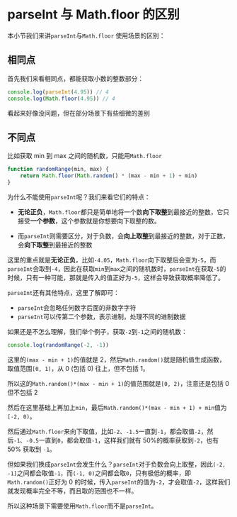 # parseInt 与 Math.floor 的区别

本小节我们来讲`parseInt`与`Math.floor` 使用场景的区别：

## 相同点

首先我们来看相同点，都能获取小数的整数部分：

```js
console.log(parseInt(4.95)) // 4
console.log(Math.floor(4.95)) // 4
```

看起来好像没问题，但在部分场景下有些细微的差别

## 不同点

比如获取 min 到 max 之间的随机数，只能用`Math.floor`

```js
function randomRange(min, max) {
	return Math.floor(Math.random() * (max - min + 1) + min)
}
```

为什么不能使用`parseInt`呢？我们来看它们的特点：

- **无论正负**，`Math.floor`都只是简单地将一个数**向下取整**到最接近的整数，它只接受**一个参数**，这个参数就是你想要向下取整的数。

- 而`parseInt`则需要区分，对于负数，会**向上取整**到最接近的整数，对于正数，会**向下取整**到最接近的整数

这里的重点就是**无论正负**，比如`-4.05`，`Math.floor`向下取整后会变为`-5`，而`parseInt`会取到`-4`，因此在获取`min`到`max`之间的随机数时，`parseInt`在获取`-5`的时候，只有一种可能，那就是传入的值正好为`-5`，这样会导致获取概率降低了。

`parseInt`还有其他特点，这里了解即可：

- `parseInt`会忽略任何数字后面的非数字字符
- `parseInt`可以传第二个参数，表示进制，处理不同的进制数据

如果还是不怎么理解，我们举个例子，获取`-2`到`-1`之间的随机数：

```js
console.log(randomRange(-2, -1))
```

这里的`(max - min + 1)`的值就是 2，然后`Math.random()`就是随机值生成函数，取值范围`[0, 1)`，从 0 (包括 0) 往上，但不包括 1。

所以这的`Math.random()*(max - min + 1)`的值范围就是`[0, 2)`，注意还是包括 0 但不包括 2

然后在这里基础上再加上`min`，最后`Math.random()*(max - min + 1) + min`值为`[-2, 0)`。

然后通过`Math.floor`来向下取值，比如`-2`、`-1.5`一直到`-1`，都会取值`-2`，然后`-1`、`-0.5`一直到`0`，都会取值`-1`，这样我们就有 50%的概率获取到`-2`，也有 50% 获取到 `-1`。

但如果我们换成`parseInt`会发生什么？`parseInt`对于负数会向上取整，因此`(-2, -1]`之间都会取值`-1`，而`(-1, 0)`之间都会取`0`，只有极低的概率，即`Math.random()`正好为 0 的时候，传入`parseInt`的值为`-2`，才会取值`-2`，这样我们就发现概率完全不等，而且取的范围也不一样。

所以这种场景下需要使用`Math.floor`而不是`parseInt`。
